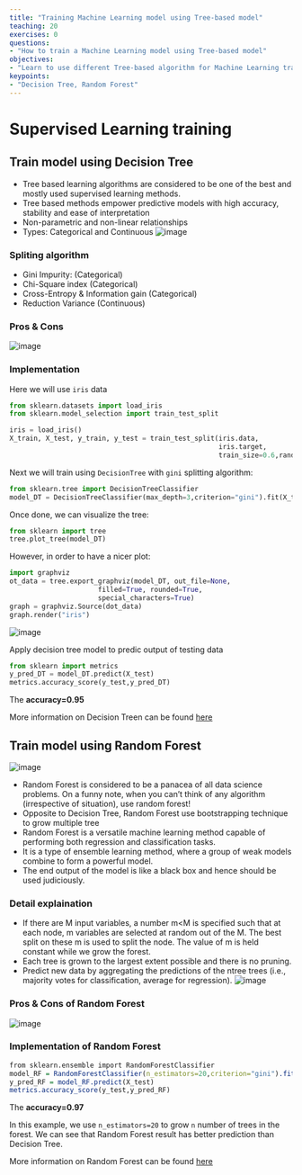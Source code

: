 ```yaml
---
title: "Training Machine Learning model using Tree-based model"
teaching: 20
exercises: 0
questions:
- "How to train a Machine Learning model using Tree-based model"
objectives:
- "Learn to use different Tree-based algorithm for Machine Learning training"
keypoints:
- "Decision Tree, Random Forest"
---
```

# Supervised Learning training

## Train model using Decision Tree
-   Tree based learning algorithms are considered to be one of the best and mostly used supervised learning methods.
-   Tree based methods empower predictive models with high accuracy, stability and ease of interpretation
-   Non-parametric and non-linear relationships
-   Types: Categorical and Continuous
![image](https://user-images.githubusercontent.com/43855029/114233972-198a7280-994c-11eb-9f4f-da4ed958961e.png)

### Spliting algorithm
- Gini Impurity: (Categorical)
- Chi-Square index (Categorical)
- Cross-Entropy & Information gain (Categorical)
- Reduction Variance (Continuous)

### Pros & Cons
![image](https://user-images.githubusercontent.com/43855029/114234120-548ca600-994c-11eb-889e-e8ec6d313e52.png)

### Implementation
Here we will use `iris` data
```python
from sklearn.datasets import load_iris
from sklearn.model_selection import train_test_split

iris = load_iris()
X_train, X_test, y_train, y_test = train_test_split(iris.data,
                                                    iris.target,
                                                    train_size=0.6,random_state=123)
```
Next we will train using `DecisionTree` with `gini` splitting algorithm:
```python
from sklearn.tree import DecisionTreeClassifier
model_DT = DecisionTreeClassifier(max_depth=3,criterion="gini").fit(X_train,y_train)
```
Once done, we can visualize the tree:
```python
from sklearn import tree
tree.plot_tree(model_DT)
```
However, in order to have a nicer plot:
```python
import graphviz
ot_data = tree.export_graphviz(model_DT, out_file=None,                      
                      filled=True, rounded=True,  
                      special_characters=True)  
graph = graphviz.Source(dot_data) 
graph.render("iris") 
```
![image](https://user-images.githubusercontent.com/43855029/115074998-6f20cb00-9ec8-11eb-9dfd-ff747655ff6a.png)


Apply decision tree model to predic output of testing data
```python
from sklearn import metrics
y_pred_DT = model_DT.predict(X_test)
metrics.accuracy_score(y_test,y_pred_DT)
```
The **accuracy=0.95**

More information on Decision Treen can be found [here](https://scikit-learn.org/stable/modules/generated/sklearn.tree.DecisionTreeClassifier.html)


## Train model using Random Forest
![image](https://user-images.githubusercontent.com/43855029/115076000-f3278280-9ec9-11eb-89b4-b07f3713b105.png)

- Random Forest is considered to be a panacea of all data science problems. On a funny note, when you can’t think of any algorithm (irrespective of situation), use random forest!
- Opposite to Decision Tree, Random Forest use bootstrapping technique to grow multiple tree
- Random Forest is a versatile machine learning method capable of performing both regression and classification tasks. 
- It is a type of ensemble learning method, where a group of weak models combine to form a powerful model.
- The end output of the model is like a black box and hence should be used judiciously.
### Detail explaination
- If there are M input variables, a number m<M is specified such that at each node, m variables are selected at random out of the M. The best split on these m is used to split the node. The value of m is held constant while we grow the forest.
- Each tree is grown to the largest extent possible and  there is no pruning.
- Predict new data by aggregating the predictions of the ntree trees (i.e., majority votes for classification, average for regression).
![image](https://user-images.githubusercontent.com/43855029/114235192-d16c4f80-994d-11eb-9732-571463c2f3f5.png)

### Pros & Cons of Random Forest
![image](https://user-images.githubusercontent.com/43855029/114235213-daf5b780-994d-11eb-83f8-ac7520749dbe.png)

### Implementation of Random Forest

```r
from sklearn.ensemble import RandomForestClassifier
model_RF = RandomForestClassifier(n_estimators=20,criterion="gini").fit(X_train,y_train)
y_pred_RF = model_RF.predict(X_test)
metrics.accuracy_score(y_test,y_pred_RF)
```
The **accuracy=0.97**

In this example, we use `n_estimators=20` to grow `n` number of trees in the forest.
We can see that Random Forest result has better prediction than Decision Tree.

More information on Random Forest can be found [here](https://scikit-learn.org/stable/modules/generated/sklearn.ensemble.RandomForestClassifier.html?highlight=random#sklearn.ensemble.RandomForestClassifier)

